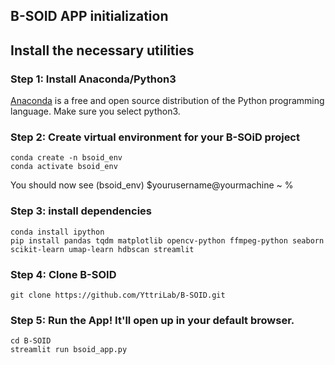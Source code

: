 ## B-SOID APP initialization

## Install the necessary utilities 
### Step 1: Install Anaconda/Python3
[Anaconda](https://www.anaconda.com/) is a free and open source distribution of the Python programming language. 
Make sure you select python3.
### Step 2: Create virtual environment for your B-SOiD project
```
conda create -n bsoid_env
conda activate bsoid_env
```
You should now see (bsoid_env) $yourusername@yourmachine ~ %

### Step 3: install dependencies
```
conda install ipython 
pip install pandas tqdm matplotlib opencv-python ffmpeg-python seaborn scikit-learn umap-learn hdbscan streamlit
```

### Step 4: Clone B-SOID
```
git clone https://github.com/YttriLab/B-SOID.git
```

### Step 5: Run the App! It'll open up in your default browser.
```
cd B-SOID
streamlit run bsoid_app.py
```
